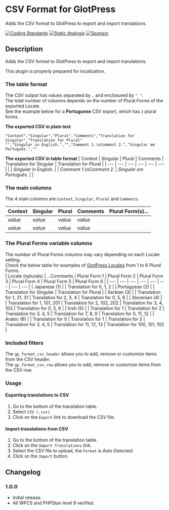 # CSV Format for GlotPress

Adds the CSV format to GlotPress to export and import translations.

[![Coding Standards](https://github.com/pedro-mendonca/GP-Format-CSV/actions/workflows/coding-standards.yml/badge.svg)](https://github.com/pedro-mendonca/GP-Format-CSV/actions/workflows/coding-standards.yml)
[![Static Analysis](https://github.com/pedro-mendonca/GP-Format-CSV/actions/workflows/static-analysis.yml/badge.svg)](https://github.com/pedro-mendonca/GP-Format-CSV/actions/workflows/static-analysis.yml)
[![Sponsor](https://img.shields.io/badge/GitHub-🤍%20Sponsor-ea4aaa?logo=github)](https://github.com/sponsors/pedro-mendonca)

## Description

Adds the CSV format to GlotPress to export and import translations.

This plugin is properly prepared for localization.

### The table format

The CSV output has values separated by `,` and enclosured by `" "`.  
The total number of columns depends on the number of Plural Forms of the exported Locale.  
See the example below for a **Portuguese** CSV export, which has `2` plural forms.  

**The exported CSV in plain text**
```csv
"Context","Singular","Plural","Comments","Translation for Singular","Translation for Plural"
"","Singular in English.","","Comment 1.\nComment 2.","Singular em Português.",""
```

**The exported CSV in table format**
| Context | Singular | Plural | Comments | Translation for Singular | Translation for Plural |
| --- | --- | --- | --- | --- | --- |
| | *Singular in English.* | | *Comment 1.\nComment 2.* | *Singular em Português.* | |

### The main columns

The 4 main columns are `Context`, `Singular`, `Plural` and `Comments`.

| Context | Singular | Plural | Comments | Plural Form(s)... |
| --- | --- | --- | --- | --- |
| *value* | *value* | *value* | *value* | |
| *value* | *value* | *value* | *value* | |

### The Plural Forms variable columns
 
The number of Plural Forms columns may vary depending on each Locale setting.  
Check the below table for examples of [GlotPress Locales](https://github.com/GlotPress/GlotPress/blob/develop/locales/locales.php) from 1 to 6 Plural Forms.  
| Locale (nplurals) | ...Comments | Plural Form 1 | Plural Form 2 | Plural Form 3 | Plural Form 4 | Plural Form 5 | Plural Form 6 |
| --- | --- | --- | --- | --- | --- | --- | --- |
| Japanese (1) | | Translation for 0, 1, 2 |
| Portuguese (2) | | Translation for Singular | Translation for Plural |
| Serbian (3) | | Translation for 1, 21, 31 | Translation for 2, 3, 4 | Translation for 0, 5, 6 |
| Slovenian (4) | | Translation for 1, 101, 201 | Translation for 2, 102, 202 | Translation for 3, 4, 103 | Translation for 0, 5, 6 |
| Irish (5) | | Translation for 1 | Translation for 2 | Translation for 3, 4, 5 | Translation for 7, 8, 9 | Translation for 0, 11, 12 |
| Arabic (6) | | Translation for 0 | Translation for 1 | Translation for 2 | Translation for 3, 4, 5 | Translation for 11, 12, 13 | Translation for 100, 101, 102 |

### Included filters

The `gp_format_csv_header` allows you to add, remove or customize items from the CSV header.  
The `gp_format_csv_row` allows you to add, remove or customize items from the CSV row.  

### Usage

#### Exporting translations to CSV
1. Go to the bottom of the translation table.
2. Select `CSV (.csv)`.
3. Click on the `Export` link to download the CSV file.

#### Import translations from CSV
1. Go to the bottom of the translation table.
2. Click on the `Import Translations` link.
3. Select the CSV file to upload, the `Format` is *Auto Detected*.
4. Click on the `Import` button.

## Changelog

### 1.0.0

* Initial release.
* All WPCS and PHPStan level 9 verified.
